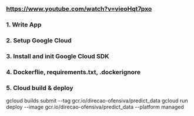 ### https://www.youtube.com/watch?v=vieoHqt7pxo
### 1. Write App
### 2. Setup Google Cloud
### 3. Install and init Google Cloud SDK
### 4. Dockerflie, requirements.txt, .dockerignore
### 5. Cloud build & deploy

gcloud builds submit --tag gcr.io/direcao-ofensiva/predict_data
gcloud run deploy --image gcr.io/direcao-ofensiva/predict_data --platform managed
